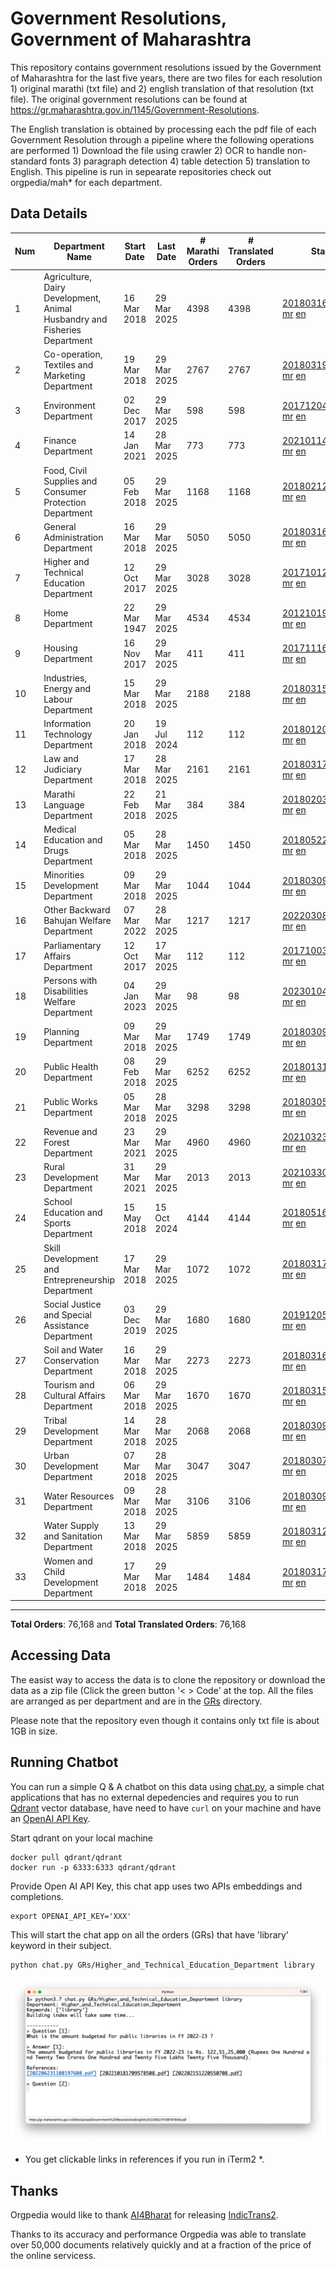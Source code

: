 # Government Resolutions, Government of Maharashtra

This repository contains government resolutions issued by the Government of Maharashtra for the last five years, there are two files for each resolution 1) original marathi (txt file) and 2) english translation of that resolution (txt file). The original government resolutions can be found at https://gr.maharashtra.gov.in/1145/Government-Resolutions.

The English translation is obtained by processing each the pdf file of each Government Resolution through a pipeline where the following operations are performed 1) Download the file using crawler 2) OCR to handle non-standard fonts 3) paragraph detection 4) table  detection 5) translation to English. This pipeline is run in sepearate repositories check out orgpedia/mah* for each department.


## Data Details

| Num | Department Name | Start Date | Last Date | # Marathi Orders | # Translated Orders | Starting Order | Last Order |
| --- | --------------- | ---------- | --------- | ---------------- | ------------------- | -------------- | ---------- |
| 1 | Agriculture, Dairy Development, Animal Husbandry and Fisheries Department | 16 Mar 2018 | 29 Mar 2025 | 4398 | 4398 | [201803161624182101.pdf](https://gr.maharashtra.gov.in/Site/Upload/Government%20Resolutions/English/201803161624182101.pdf) [mr](GRs/Agriculture,_Dairy_Development,_Animal_Husbandry_and_Fisheries_Department/201803161624182101.pdf.mr.txt) [en](GRs/Agriculture,_Dairy_Development,_Animal_Husbandry_and_Fisheries_Department/201803161624182101.pdf.en.txt) | [202503291919312401.pdf](https://gr.maharashtra.gov.in/Site/Upload/Government%20Resolutions/English/202503291919312401.pdf) [mr](GRs/Agriculture,_Dairy_Development,_Animal_Husbandry_and_Fisheries_Department/202503291919312401.pdf.mr.txt) [en](GRs/Agriculture,_Dairy_Development,_Animal_Husbandry_and_Fisheries_Department/202503291919312401.pdf.en.txt) |
| 2 | Co-operation, Textiles and Marketing Department | 19 Mar 2018 | 29 Mar 2025 | 2767 | 2767 | [201803191257576702.pdf](https://gr.maharashtra.gov.in/Site/Upload/Government%20Resolutions/English/201803191257576702.pdf) [mr](GRs/Co-operation,_Textiles_and_Marketing_Department/201803191257576702.pdf.mr.txt) [en](GRs/Co-operation,_Textiles_and_Marketing_Department/201803191257576702.pdf.en.txt) | [202503291929549302.pdf](https://gr.maharashtra.gov.in/Site/Upload/Government%20Resolutions/English/202503291929549302.pdf) [mr](GRs/Co-operation,_Textiles_and_Marketing_Department/202503291929549302.pdf.mr.txt) [en](GRs/Co-operation,_Textiles_and_Marketing_Department/202503291929549302.pdf.en.txt) |
| 3 | Environment Department | 02 Dec 2017 | 29 Mar 2025 | 598 | 598 | [201712041147216904.pdf](https://gr.maharashtra.gov.in/Site/Upload/Government%20Resolutions/English/201712041147216904.pdf) [mr](GRs/Environment_Department/201712041147216904.pdf.mr.txt) [en](GRs/Environment_Department/201712041147216904.pdf.en.txt) | [202503291413178704.pdf](https://gr.maharashtra.gov.in/Site/Upload/Government%20Resolutions/English/202503291413178704.pdf) [mr](GRs/Environment_Department/202503291413178704.pdf.mr.txt) [en](GRs/Environment_Department/202503291413178704.pdf.en.txt) |
| 4 | Finance Department | 14 Jan 2021 | 28 Mar 2025 | 773 | 773 | [202101141237329905.pdf](https://gr.maharashtra.gov.in/Site/Upload/Government%20Resolutions/English/202101141237329905.pdf) [mr](GRs/Finance_Department/202101141237329905.pdf.mr.txt) [en](GRs/Finance_Department/202101141237329905.pdf.en.txt) | [202503281034568905.pdf](https://gr.maharashtra.gov.in/Site/Upload/Government%20Resolutions/English/202503281034568905.pdf) [mr](GRs/Finance_Department/202503281034568905.pdf.mr.txt) [en](GRs/Finance_Department/202503281034568905.pdf.en.txt) |
| 5 | Food, Civil Supplies and Consumer Protection Department | 05 Feb 2018 | 29 Mar 2025 | 1168 | 1168 | [201802121244545806.pdf](https://gr.maharashtra.gov.in/Site/Upload/Government%20Resolutions/English/201802121244545806.pdf) [mr](GRs/Food,_Civil_Supplies_and_Consumer_Protection_Department/201802121244545806.pdf.mr.txt) [en](GRs/Food,_Civil_Supplies_and_Consumer_Protection_Department/201802121244545806.pdf.en.txt) | [202503291301042606.pdf](https://gr.maharashtra.gov.in/Site/Upload/Government%20Resolutions/English/202503291301042606.pdf) [mr](GRs/Food,_Civil_Supplies_and_Consumer_Protection_Department/202503291301042606.pdf.mr.txt) [en](GRs/Food,_Civil_Supplies_and_Consumer_Protection_Department/202503291301042606.pdf.en.txt) |
| 6 | General Administration Department | 16 Mar 2018 | 29 Mar 2025 | 5050 | 5050 | [201803161224022707.pdf](https://gr.maharashtra.gov.in/Site/Upload/Government%20Resolutions/English/201803161224022707.pdf) [mr](GRs/General_Administration_Department/201803161224022707.pdf.mr.txt) [en](GRs/General_Administration_Department/201803161224022707.pdf.en.txt) | [202503291309011507.pdf](https://gr.maharashtra.gov.in/Site/Upload/Government%20Resolutions/English/202503291309011507.pdf) [mr](GRs/General_Administration_Department/202503291309011507.pdf.mr.txt) [en](GRs/General_Administration_Department/202503291309011507.pdf.en.txt) |
| 7 | Higher and Technical Education Department | 12 Oct 2017 | 29 Mar 2025 | 3028 | 3028 | [201710121514029708.pdf](https://gr.maharashtra.gov.in/Site/Upload/Government%20Resolutions/English/201710121514029708.pdf) [mr](GRs/Higher_and_Technical_Education_Department/201710121514029708.pdf.mr.txt) [en](GRs/Higher_and_Technical_Education_Department/201710121514029708.pdf.en.txt) | [202503291730164208.pdf](https://gr.maharashtra.gov.in/Site/Upload/Government%20Resolutions/English/202503291730164208.pdf) [mr](GRs/Higher_and_Technical_Education_Department/202503291730164208.pdf.mr.txt) [en](GRs/Higher_and_Technical_Education_Department/202503291730164208.pdf.en.txt) |
| 8 | Home Department | 22 Mar 1947 | 29 Mar 2025 | 4534 | 4534 | [201210191648552129.pdf](https://gr.maharashtra.gov.in/Site/Upload/Government%20Resolutions/English/201210191648552129.pdf) [mr](GRs/Home_Department/201210191648552129.pdf.mr.txt) [en](GRs/Home_Department/201210191648552129.pdf.en.txt) | [202503291954327629.pdf](https://gr.maharashtra.gov.in/Site/Upload/Government%20Resolutions/English/202503291954327629.pdf) [mr](GRs/Home_Department/202503291954327629.pdf.mr.txt) [en](GRs/Home_Department/202503291954327629.pdf.en.txt) |
| 9 | Housing Department | 16 Nov 2017 | 29 Mar 2025 | 411 | 411 | [201711161447076609.pdf](https://gr.maharashtra.gov.in/Site/Upload/Government%20Resolutions/English/201711161447076609.pdf) [mr](GRs/Housing_Department/201711161447076609.pdf.mr.txt) [en](GRs/Housing_Department/201711161447076609.pdf.en.txt) | [202503291732077509.pdf](https://gr.maharashtra.gov.in/Site/Upload/Government%20Resolutions/English/202503291732077509.pdf) [mr](GRs/Housing_Department/202503291732077509.pdf.mr.txt) [en](GRs/Housing_Department/202503291732077509.pdf.en.txt) |
| 10 | Industries, Energy and Labour Department | 15 Mar 2018 | 29 Mar 2025 | 2188 | 2188 | [201803151204055010.pdf](https://gr.maharashtra.gov.in/Site/Upload/Government%20Resolutions/English/201803151204055010.pdf) [mr](GRs/Industries,_Energy_and_Labour_Department/201803151204055010.pdf.mr.txt) [en](GRs/Industries,_Energy_and_Labour_Department/201803151204055010.pdf.en.txt) | [202503291847304810.pdf](https://gr.maharashtra.gov.in/Site/Upload/Government%20Resolutions/English/202503291847304810.pdf) [mr](GRs/Industries,_Energy_and_Labour_Department/202503291847304810.pdf.mr.txt) [en](GRs/Industries,_Energy_and_Labour_Department/202503291847304810.pdf.en.txt) |
| 11 | Information Technology Department | 20 Jan 2018 | 19 Jul 2024 | 112 | 112 | [201801201843024511.pdf](https://gr.maharashtra.gov.in/Site/Upload/Government%20Resolutions/English/201801201843024511.pdf) [mr](GRs/Information_Technology_Department/201801201843024511.pdf.mr.txt) [en](GRs/Information_Technology_Department/201801201843024511.pdf.en.txt) | [202407191742379111.pdf](https://gr.maharashtra.gov.in/Site/Upload/Government%20Resolutions/English/202407191742379111.pdf) [mr](GRs/Information_Technology_Department/202407191742379111.pdf.mr.txt) [en](GRs/Information_Technology_Department/202407191742379111.pdf.en.txt) |
| 12 | Law and Judiciary Department | 17 Mar 2018 | 28 Mar 2025 | 2161 | 2161 | [201803171129290212.pdf](https://gr.maharashtra.gov.in/Site/Upload/Government%20Resolutions/English/201803171129290212.pdf) [mr](GRs/Law_and_Judiciary_Department/201803171129290212.pdf.mr.txt) [en](GRs/Law_and_Judiciary_Department/201803171129290212.pdf.en.txt) | [202503281851510812.pdf](https://gr.maharashtra.gov.in/Site/Upload/Government%20Resolutions/English/202503281851510812.pdf) [mr](GRs/Law_and_Judiciary_Department/202503281851510812.pdf.mr.txt) [en](GRs/Law_and_Judiciary_Department/202503281851510812.pdf.en.txt) |
| 13 | Marathi Language Department | 22 Feb 2018 | 21 Mar 2025 | 384 | 384 | [201802031549154233.pdf](https://gr.maharashtra.gov.in/Site/Upload/Government%20Resolutions/English/201802031549154233.pdf) [mr](GRs/Marathi_Language_Department/201802031549154233.pdf.mr.txt) [en](GRs/Marathi_Language_Department/201802031549154233.pdf.en.txt) | [202503211701294433.pdf](https://gr.maharashtra.gov.in/Site/Upload/Government%20Resolutions/English/202503211701294433.pdf) [mr](GRs/Marathi_Language_Department/202503211701294433.pdf.mr.txt) [en](GRs/Marathi_Language_Department/202503211701294433.pdf.en.txt) |
| 14 | Medical Education and Drugs Department | 05 Mar 2018 | 28 Mar 2025 | 1450 | 1450 | [201805221424292513.pdf](https://gr.maharashtra.gov.in/Site/Upload/Government%20Resolutions/English/201805221424292513.pdf) [mr](GRs/Medical_Education_and_Drugs_Department/201805221424292513.pdf.mr.txt) [en](GRs/Medical_Education_and_Drugs_Department/201805221424292513.pdf.en.txt) | [202503281721492613.pdf](https://gr.maharashtra.gov.in/Site/Upload/Government%20Resolutions/English/202503281721492613.pdf) [mr](GRs/Medical_Education_and_Drugs_Department/202503281721492613.pdf.mr.txt) [en](GRs/Medical_Education_and_Drugs_Department/202503281721492613.pdf.en.txt) |
| 15 | Minorities Development Department | 09 Mar 2018 | 29 Mar 2025 | 1044 | 1044 | [201803091218355314.pdf](https://gr.maharashtra.gov.in/Site/Upload/Government%20Resolutions/English/201803091218355314.pdf) [mr](GRs/Minorities_Development_Department/201803091218355314.pdf.mr.txt) [en](GRs/Minorities_Development_Department/201803091218355314.pdf.en.txt) | [202503291933276014.pdf](https://gr.maharashtra.gov.in/Site/Upload/Government%20Resolutions/English/202503291933276014.pdf) [mr](GRs/Minorities_Development_Department/202503291933276014.pdf.mr.txt) [en](GRs/Minorities_Development_Department/202503291933276014.pdf.en.txt) |
| 16 | Other Backward Bahujan Welfare Department | 07 Mar 2022 | 28 Mar 2025 | 1217 | 1217 | [202203081752439334.pdf](https://gr.maharashtra.gov.in/Site/Upload/Government%20Resolutions/English/202203081752439334.pdf) [mr](GRs/Other_Backward_Bahujan_Welfare_Department/202203081752439334.pdf.mr.txt) [en](GRs/Other_Backward_Bahujan_Welfare_Department/202203081752439334.pdf.en.txt) | [202503281924317134.pdf](https://gr.maharashtra.gov.in/Site/Upload/Government%20Resolutions/English/202503281924317134.pdf) [mr](GRs/Other_Backward_Bahujan_Welfare_Department/202503281924317134.pdf.mr.txt) [en](GRs/Other_Backward_Bahujan_Welfare_Department/202503281924317134.pdf.en.txt) |
| 17 | Parliamentary Affairs Department | 12 Oct 2017 | 17 Mar 2025 | 112 | 112 | [201710031642378615.pdf](https://gr.maharashtra.gov.in/Site/Upload/Government%20Resolutions/English/201710031642378615.pdf) [mr](GRs/Parliamentary_Affairs_Department/201710031642378615.pdf.mr.txt) [en](GRs/Parliamentary_Affairs_Department/201710031642378615.pdf.en.txt) | [202503171104518215.pdf](https://gr.maharashtra.gov.in/Site/Upload/Government%20Resolutions/English/202503171104518215.pdf) [mr](GRs/Parliamentary_Affairs_Department/202503171104518215.pdf.mr.txt) [en](GRs/Parliamentary_Affairs_Department/202503171104518215.pdf.en.txt) |
| 18 | Persons with Disabilities Welfare Department | 04 Jan 2023 | 29 Mar 2025 | 98 | 98 | [202301041906309635.pdf](https://gr.maharashtra.gov.in/Site/Upload/Government%20Resolutions/English/202301041906309635.pdf) [mr](GRs/Persons_with_Disabilities_Welfare_Department/202301041906309635.pdf.mr.txt) [en](GRs/Persons_with_Disabilities_Welfare_Department/202301041906309635.pdf.en.txt) | [202503291433253035.pdf](https://gr.maharashtra.gov.in/Site/Upload/Government%20Resolutions/English/202503291433253035.pdf) [mr](GRs/Persons_with_Disabilities_Welfare_Department/202503291433253035.pdf.mr.txt) [en](GRs/Persons_with_Disabilities_Welfare_Department/202503291433253035.pdf.en.txt) |
| 19 | Planning Department | 09 Mar 2018 | 29 Mar 2025 | 1749 | 1749 | [201803091441032716.pdf](https://gr.maharashtra.gov.in/Site/Upload/Government%20Resolutions/English/201803091441032716.pdf) [mr](GRs/Planning_Department/201803091441032716.pdf.mr.txt) [en](GRs/Planning_Department/201803091441032716.pdf.en.txt) | [202503291825117916.pdf](https://gr.maharashtra.gov.in/Site/Upload/Government%20Resolutions/English/202503291825117916.pdf) [mr](GRs/Planning_Department/202503291825117916.pdf.mr.txt) [en](GRs/Planning_Department/202503291825117916.pdf.en.txt) |
| 20 | Public Health Department | 08 Feb 2018 | 29 Mar 2025 | 6252 | 6252 | [201801311722275417.pdf](https://gr.maharashtra.gov.in/Site/Upload/Government%20Resolutions/English/201801311722275417.pdf) [mr](GRs/Public_Health_Department/201801311722275417.pdf.mr.txt) [en](GRs/Public_Health_Department/201801311722275417.pdf.en.txt) | [202503291836472217.pdf](https://gr.maharashtra.gov.in/Site/Upload/Government%20Resolutions/English/202503291836472217.pdf) [mr](GRs/Public_Health_Department/202503291836472217.pdf.mr.txt) [en](GRs/Public_Health_Department/202503291836472217.pdf.en.txt) |
| 21 | Public Works Department | 05 Mar 2018 | 28 Mar 2025 | 3298 | 3298 | [201803051515468118.pdf](https://gr.maharashtra.gov.in/Site/Upload/Government%20Resolutions/English/201803051515468118.pdf) [mr](GRs/Public_Works_Department/201803051515468118.pdf.mr.txt) [en](GRs/Public_Works_Department/201803051515468118.pdf.en.txt) | [202503281828130118.pdf](https://gr.maharashtra.gov.in/Site/Upload/Government%20Resolutions/English/202503281828130118.pdf) [mr](GRs/Public_Works_Department/202503281828130118.pdf.mr.txt) [en](GRs/Public_Works_Department/202503281828130118.pdf.en.txt) |
| 22 | Revenue and Forest Department | 23 Mar 2021 | 29 Mar 2025 | 4960 | 4960 | [202103231328393119.pdf](https://gr.maharashtra.gov.in/Site/Upload/Government%20Resolutions/English/202103231328393119.pdf) [mr](GRs/Revenue_and_Forest_Department/202103231328393119.pdf.mr.txt) [en](GRs/Revenue_and_Forest_Department/202103231328393119.pdf.en.txt) | [202503291836361019.pdf](https://gr.maharashtra.gov.in/Site/Upload/Government%20Resolutions/English/202503291836361019.pdf) [mr](GRs/Revenue_and_Forest_Department/202503291836361019.pdf.mr.txt) [en](GRs/Revenue_and_Forest_Department/202503291836361019.pdf.en.txt) |
| 23 | Rural Development Department | 31 Mar 2021 | 29 Mar 2025 | 2013 | 2013 | [202103301021181120.pdf](https://gr.maharashtra.gov.in/Site/Upload/Government%20Resolutions/English/202103301021181120.pdf) [mr](GRs/Rural_Development_Department/202103301021181120.pdf.mr.txt) [en](GRs/Rural_Development_Department/202103301021181120.pdf.en.txt) | [202503281807038120.pdf](https://gr.maharashtra.gov.in/Site/Upload/Government%20Resolutions/English/202503281807038120.pdf) [mr](GRs/Rural_Development_Department/202503281807038120.pdf.mr.txt) [en](GRs/Rural_Development_Department/202503281807038120.pdf.en.txt) |
| 24 | School Education and Sports Department | 15 May 2018 | 15 Oct 2024 | 4144 | 4144 | [201805161114241221.pdf](https://gr.maharashtra.gov.in/Site/Upload/Government%20Resolutions/English/201805161114241221.pdf) [mr](GRs/School_Education_and_Sports_Department/201805161114241221.pdf.mr.txt) [en](GRs/School_Education_and_Sports_Department/201805161114241221.pdf.en.txt) | [202410152127537021.pdf](https://gr.maharashtra.gov.in/Site/Upload/Government%20Resolutions/English/202410152127537021.pdf) [mr](GRs/School_Education_and_Sports_Department/202410152127537021.pdf.mr.txt) [en](GRs/School_Education_and_Sports_Department/202410152127537021.pdf.en.txt) |
| 25 | Skill Development and Entrepreneurship Department | 17 Mar 2018 | 29 Mar 2025 | 1072 | 1072 | [201803171322099003.pdf](https://gr.maharashtra.gov.in/Site/Upload/Government%20Resolutions/English/201803171322099003.pdf) [mr](GRs/Skill_Development_and_Entrepreneurship_Department/201803171322099003.pdf.mr.txt) [en](GRs/Skill_Development_and_Entrepreneurship_Department/201803171322099003.pdf.en.txt) | [202503291945502203.pdf](https://gr.maharashtra.gov.in/Site/Upload/Government%20Resolutions/English/202503291945502203.pdf) [mr](GRs/Skill_Development_and_Entrepreneurship_Department/202503291945502203.pdf.mr.txt) [en](GRs/Skill_Development_and_Entrepreneurship_Department/202503291945502203.pdf.en.txt) |
| 26 | Social Justice and Special Assistance Department | 03 Dec 2019 | 29 Mar 2025 | 1680 | 1680 | [201912051107011622.pdf](https://gr.maharashtra.gov.in/Site/Upload/Government%20Resolutions/English/201912051107011622.pdf) [mr](GRs/Social_Justice_and_Special_Assistance_Department/201912051107011622.pdf.mr.txt) [en](GRs/Social_Justice_and_Special_Assistance_Department/201912051107011622.pdf.en.txt) | [202503291714433722.pdf](https://gr.maharashtra.gov.in/Site/Upload/Government%20Resolutions/English/202503291714433722.pdf) [mr](GRs/Social_Justice_and_Special_Assistance_Department/202503291714433722.pdf.mr.txt) [en](GRs/Social_Justice_and_Special_Assistance_Department/202503291714433722.pdf.en.txt) |
| 27 | Soil and Water Conservation Department | 16 Mar 2018 | 29 Mar 2025 | 2273 | 2273 | [201803161247582426.pdf](https://gr.maharashtra.gov.in/Site/Upload/Government%20Resolutions/English/201803161247582426.pdf) [mr](GRs/Soil_and_Water_Conservation_Department/201803161247582426.pdf.mr.txt) [en](GRs/Soil_and_Water_Conservation_Department/201803161247582426.pdf.en.txt) | [202503292115073126.pdf](https://gr.maharashtra.gov.in/Site/Upload/Government%20Resolutions/English/202503292115073126.pdf) [mr](GRs/Soil_and_Water_Conservation_Department/202503292115073126.pdf.mr.txt) [en](GRs/Soil_and_Water_Conservation_Department/202503292115073126.pdf.en.txt) |
| 28 | Tourism and Cultural Affairs Department | 06 Mar 2018 | 29 Mar 2025 | 1670 | 1670 | [201803151055091823.pdf](https://gr.maharashtra.gov.in/Site/Upload/Government%20Resolutions/English/201803151055091823.pdf) [mr](GRs/Tourism_and_Cultural_Affairs_Department/201803151055091823.pdf.mr.txt) [en](GRs/Tourism_and_Cultural_Affairs_Department/201803151055091823.pdf.en.txt) | [202503291423013423.pdf](https://gr.maharashtra.gov.in/Site/Upload/Government%20Resolutions/English/202503291423013423.pdf) [mr](GRs/Tourism_and_Cultural_Affairs_Department/202503291423013423.pdf.mr.txt) [en](GRs/Tourism_and_Cultural_Affairs_Department/202503291423013423.pdf.en.txt) |
| 29 | Tribal Development Department | 14 Mar 2018 | 28 Mar 2025 | 2068 | 2068 | [201803091105184924.pdf](https://gr.maharashtra.gov.in/Site/Upload/Government%20Resolutions/English/201803091105184924.pdf) [mr](GRs/Tribal_Development_Department/201803091105184924.pdf.mr.txt) [en](GRs/Tribal_Development_Department/201803091105184924.pdf.en.txt) | [202503281245040024.pdf](https://gr.maharashtra.gov.in/Site/Upload/Government%20Resolutions/English/202503281245040024.pdf) [mr](GRs/Tribal_Development_Department/202503281245040024.pdf.mr.txt) [en](GRs/Tribal_Development_Department/202503281245040024.pdf.en.txt) |
| 30 | Urban Development Department | 07 Mar 2018 | 28 Mar 2025 | 3047 | 3047 | [201803071203178325.pdf](https://gr.maharashtra.gov.in/Site/Upload/Government%20Resolutions/English/201803071203178325.pdf) [mr](GRs/Urban_Development_Department/201803071203178325.pdf.mr.txt) [en](GRs/Urban_Development_Department/201803071203178325.pdf.en.txt) | [202503282005329025.pdf](https://gr.maharashtra.gov.in/Site/Upload/Government%20Resolutions/English/202503282005329025.pdf) [mr](GRs/Urban_Development_Department/202503282005329025.pdf.mr.txt) [en](GRs/Urban_Development_Department/202503282005329025.pdf.en.txt) |
| 31 | Water Resources Department | 09 Mar 2018 | 28 Mar 2025 | 3106 | 3106 | [201803091034435527.pdf](https://gr.maharashtra.gov.in/Site/Upload/Government%20Resolutions/English/201803091034435527.pdf) [mr](GRs/Water_Resources_Department/201803091034435527.pdf.mr.txt) [en](GRs/Water_Resources_Department/201803091034435527.pdf.en.txt) | [202503281630445827.pdf](https://gr.maharashtra.gov.in/Site/Upload/Government%20Resolutions/English/202503281630445827.pdf) [mr](GRs/Water_Resources_Department/202503281630445827.pdf.mr.txt) [en](GRs/Water_Resources_Department/202503281630445827.pdf.en.txt) |
| 32 | Water Supply and Sanitation Department | 13 Mar 2018 | 29 Mar 2025 | 5859 | 5859 | [201803121414108428.pdf](https://gr.maharashtra.gov.in/Site/Upload/Government%20Resolutions/English/201803121414108428.pdf) [mr](GRs/Water_Supply_and_Sanitation_Department/201803121414108428.pdf.mr.txt) [en](GRs/Water_Supply_and_Sanitation_Department/201803121414108428.pdf.en.txt) | [202503291549353628.pdf](https://gr.maharashtra.gov.in/Site/Upload/Government%20Resolutions/English/202503291549353628.pdf) [mr](GRs/Water_Supply_and_Sanitation_Department/202503291549353628.pdf.mr.txt) [en](GRs/Water_Supply_and_Sanitation_Department/202503291549353628.pdf.en.txt) |
| 33 | Women and Child Development Department | 17 Mar 2018 | 29 Mar 2025 | 1484 | 1484 | [201803171539444330.pdf](https://gr.maharashtra.gov.in/Site/Upload/Government%20Resolutions/English/201803171539444330.pdf) [mr](GRs/Women_and_Child_Development_Department/201803171539444330.pdf.mr.txt) [en](GRs/Women_and_Child_Development_Department/201803171539444330.pdf.en.txt) | [202503291808235430.pdf](https://gr.maharashtra.gov.in/Site/Upload/Government%20Resolutions/English/202503291808235430.pdf.pdf) [mr](GRs/Women_and_Child_Development_Department/202503291808235430.pdf.mr.txt) [en](GRs/Women_and_Child_Development_Department/202503291808235430.pdf.en.txt) |
----------------------------------------------------------------------------------------------------

**Total Orders**: 76,168 and **Total Translated Orders**: 76,168
## Accessing Data

The easist way to access the data is to clone the repository or download the data as a zip file (Click the green button '< > Code' at the top. All the files are arranged as per department and are in the [GRs](GRs) directory.

Please note that the repository even though it contains only txt file is about 1GB in size.

## Running Chatbot

You can run a simple Q & A chatbot on this data using [chat.py](chat.py), a simple chat applications that has no external depedencies and requires you to run [Qdrant](https://qdrant.tech/) vector database, have need to have `curl` on your machine and have an [OpenAI API Key](https://help.openai.com/en/articles/4936850-where-do-i-find-my-secret-api-key).

Start qdrant on your local machine
```shell
docker pull qdrant/qdrant
docker run -p 6333:6333 qdrant/qdrant
```

Provide Open AI API Key, this chat app uses two APIs embeddings and completions.
```shell
export OPENAI_API_KEY='XXX'
```

This will start the chat app on all the orders (GRs) that have 'library' keyword in their subject.

```shell
python chat.py GRs/Higher_and_Technical_Education_Department library
```

![screenshot of running chat.py](screenshot.png)

* You get clickable links in references if you run in iTerm2 *.

## Thanks

Orgpedia would like to thank [AI4Bharat](https://ai4bharat.iitm.ac.in/) for releasing [IndicTrans2](https://github.com/AI4Bharat/IndicTrans2).

Thanks to its accuracy and performance Orgpedia was able to translate over 50,000 documents relatively quickly and at a fraction of the price of the online servicess.

